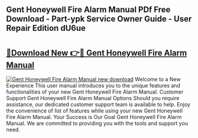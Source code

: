 ## Gent Honeywell Fire Alarm Manual PDf Free Download - Part-ypk Service Owner Guide - User Repair Edition dU6ue

# <h2><a href="http://bc20332.oget.top/?id=Gent+Honeywell+Fire+Alarm+Manual">🔗Download New 👉🔴 Gent Honeywell Fire Alarm Manual</a></h2>

[![Gent Honeywell Fire Alarm Manual new download](https://i.imgur.com/5g1atiW.png)](http://bc20332.oget.top/?id=Gent+Honeywell+Fire+Alarm+Manual)
Welcome to a New Experience This user manual introduces you to the unique features and functionalities of your new Gent Honeywell Fire Alarm Manual. Customer Support Gent Honeywell Fire Alarm Manual Options Should you require assistance, our dedicated customer support team is available to help. Enjoy the convenience of list of features while using your new Gent Honeywell Fire Alarm Manual. Your Success is Our Goal Gent Honeywell Fire Alarm Manual. We are committed to providing you with the tools and support you need.
